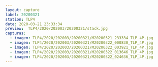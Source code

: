 ```yaml
---
layout: capture
label: 20200321
station: TLP4
date: 2020-03-21 23:33:34
preview:  TLP4/2020/202003/20200321/stack.jpg
capturas:
  - imagem: TLP4/2020/202003/20200321/M20200321_233334_TLP_4P.jpg
  - imagem: TLP4/2020/202003/20200321/M20200322_000830_TLP_4P.jpg
  - imagem: TLP4/2020/202003/20200321/M20200322_003921_TLP_4P.jpg
  - imagem: TLP4/2020/202003/20200321/M20200322_013646_TLP_4P.jpg
  - imagem: TLP4/2020/202003/20200321/M20200322_024636_TLP_4P.jpg
---
```

